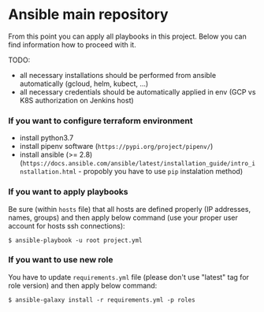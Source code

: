 # Ansible main repository

From this point you can apply all playbooks in this project.
Below you can find information how to proceed with it.

TODO:
- all necessary installations should be performed from ansible automatically (gcloud, helm, kubect, ...)
- all necessary credentials should be automatically applied in env (GCP vs K8S authorization on Jenkins host)

### If you want to configure terraform environment

* install python3.7
* install pipenv software (```https://pypi.org/project/pipenv/```)
* install ansible (>= 2.8) (```https://docs.ansible.com/ansible/latest/installation_guide/intro_installation.html``` - propobly you have to use ```pip``` instalation method)

### If you want to apply playbooks

Be sure (within ```hosts``` file) that all hosts are defined properly (IP addresses, names, groups) and then apply below command (use your proper user account for hosts ssh connections):
```
$ ansible-playbook -u root project.yml
```

### If you want to use new role

You have to update ```requirements.yml``` file (please don't use "latest" tag for role version) and then apply below command:
```
$ ansible-galaxy install -r requirements.yml -p roles
```
